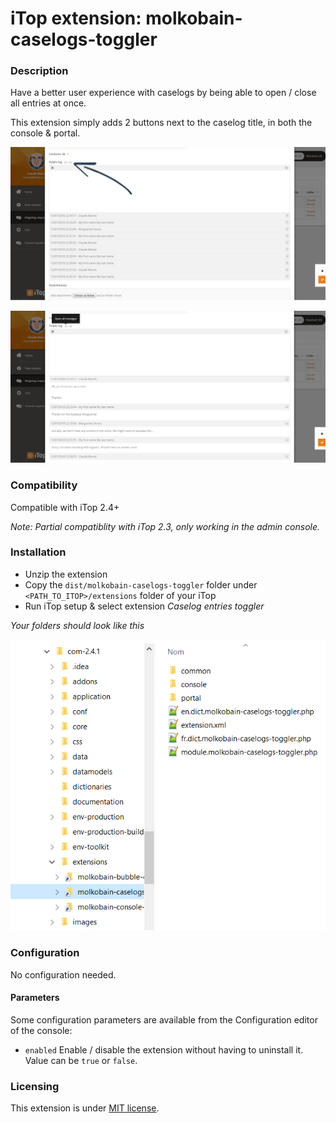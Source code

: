 # iTop extension: molkobain-caselogs-toggler

### Description
Have a better user experience with caselogs by being able to open / close all entries at once.

This extension simply adds 2 buttons next to the caselog title, in both the console & portal.

![Description decoration](https://raw.githubusercontent.com/Molkobain/itop-caselogs-toggler/master/docs/mct-portal-example-01.PNG)

![Description decoration](https://raw.githubusercontent.com/Molkobain/itop-caselogs-toggler/master/docs/mct-portal-example-02.PNG)

### Compatibility
Compatible with iTop 2.4+

*Note: Partial compatiblity with iTop 2.3, only working in the admin console.*

### Installation
* Unzip the extension
* Copy the ``dist/molkobain-caselogs-toggler`` folder under ``<PATH_TO_ITOP>/extensions`` folder of your iTop
* Run iTop setup & select extension *Caselog entries toggler*

*Your folders should look like this*

![Extensions folder](https://raw.githubusercontent.com/Molkobain/itop-caselogs-toggler/master/docs/mct-install.PNG)

### Configuration
No configuration needed.

#### Parameters
Some configuration parameters are available from the Configuration editor of the console:
* ``enabled`` Enable / disable the extension without having to uninstall it. Value can be ``true`` or ``false``.

### Licensing
This extension is under [MIT license](https://en.wikipedia.org/wiki/MIT_License).
